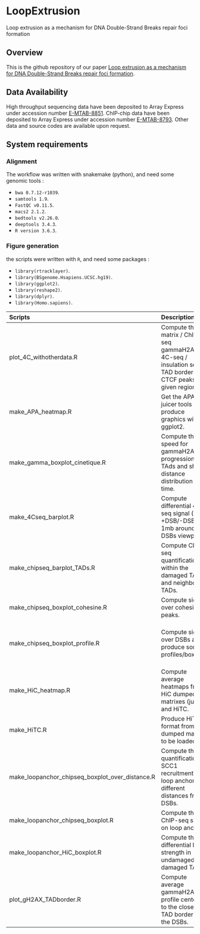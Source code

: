
# LoopExtrusion

Loop extrusion as a mechanism for DNA Double-Strand Breaks repair foci
formation

## Overview

This is the github repository of our paper [Loop extrusion as a
mechanism for DNA Double-Strand Breaks repair foci
formation](https://www.biorxiv.org/content/10.1101/2020.02.12.945311v1).

## Data Availability

High throughput sequencing data have been deposited to Array Express
under accession number
[E-MTAB-8851](https://www.ebi.ac.uk/arrayexpress/experiments/E-MTAB-8851/).
ChIP-chip data have been deposited to Array Express under accession
number
[E-MTAB-8793](https://www.ebi.ac.uk/arrayexpress/experiments/E-MTAB-8793/).
Other data and source codes are available upon request.

## System requirements

### Alignment

The workflow was written with snakemake (python), and need some genomic
tools :

  - `bwa 0.7.12-r1039`.
  - `samtools 1.9`.
  - `FastQC v0.11.5`.
  - `macs2 2.1.2`.
  - `bedtools v2.26.0`.
  - `deeptools 3.4.3`.
  - `R version 3.6.3`.

### Figure generation

the scripts were written with `R`, and need some packages
:

  - `library(rtracklayer)`.
  - `library(BSgenome.Hsapiens.UCSC.hg19)`.
  - `library(ggplot2)`.
  - `library(reshape2)`.
  - `library(dplyr)`.
  - `library(Homo.sapiens)`.

| Scripts                                              | Description                                                                                                         | Figures                             |
| :--------------------------------------------------- | :------------------------------------------------------------------------------------------------------------------ | :---------------------------------- |
| plot\_4C\_withotherdata.R                            | Compute the HiC matrix / ChIP-seq gammaH2AX / 4C-seq / insulation score / TAD border / CTCF peaks for given regions | Figs 1d; ext1e                      |
| make\_APA\_heatmap.R                                 | Get the APA from juicer tools and produce graphics with ggplot2.                                                    | Figs 2c; ext2f; ext2g; ext6f        |
| make\_gamma\_boxplot\_cinetique.R                    | Compute the speed for gammaH2AX progression over TAds and show distance distribution over time.                     | Figs ext5b                          |
| make\_4Cseq\_barplot.R                               | Compute differential 4C-seq signal (log2 +DSB/-DSB) on 1mb around DSBs viewpoints.                                  | Figs 4c; ext3d; ext3h               |
| make\_chipseq\_barplot\_TADs.R                       | Compute ChIP-seq quantification within the damaged TAD and neighboring TADs.                                        | Figs ext1f                          |
| make\_chipseq\_boxplot\_cohesine.R                   | Compute signal over cohesine peaks.                                                                                 | Figs ext6b                          |
| make\_chipseq\_boxplot\_profile.R                    | Compute signal over DSBs and produce some profiles/boxplots.                                                        | Figs ext1d; ext1k; 2e; ext2b; ext7b |
| make\_HiC\_heatmap.R                                 | Compute average heatmaps from HiC dumped matrixes (juicer) and HiTC.                                                | Figs 2b; 2d; 2g; ext2d; ext2e       |
| make\_HiTC.R                                         | Produce HiTC format from dumped matrix to be loaded in R.                                                           |                                     |
| make\_loopanchor\_chipseq\_boxplot\_over\_distance.R | Compute the quantification of SCC1 recruitment on loop anchors at different distances from DSBs.                    | Figs ext6d                          |
| make\_loopanchor\_chipseq\_boxplot.R                 | Compute the ChIP-seq signal on loop anchors.                                                                        | Figs ext7c                          |
| make\_loopanchor\_HiC\_boxplot.R                     | Compute the differential loop strength in undamaged or damaged TADs                                                 | Figs ext6g                          |
| plot\_gH2AX\_TADborder.R                             | Compute average gammaH2AX profile centered to the closest TAD border to the DSBs.                                   | Figs 1e                             |
